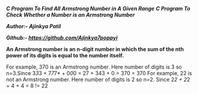 ***C Program To Find All Armstrong Number in A Given Range***
***C Program To Check Whether a Number is an Armstrong Number***

***Author:- Ajinkya Patil***

***Github:- https://github.com/Ajinkya7poppyi***

**An Armstrong number is an n-digit number in which the sum of the nth power of its digits is equal to the number itself.**

For example, 370 is an Armstrong number. Here number of digits is 3 so n=3.Since 3*3*3 + 7*7*7* + 0*0*0 = 27 + 343 + 0 = 370 = 370
For example, 22 is not an Armstrong number. Here number of digits is 2 so n=2. Since 2*2 + 2*2 = 4 + 4 = 8 != 22
